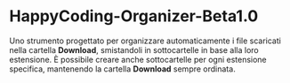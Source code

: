 # HappyCoding-Organizer-Beta1.0
Uno strumento progettato per organizzare automaticamente i file scaricati nella cartella **Download**, smistandoli in sottocartelle in base alla loro estensione. È possibile creare anche sottocartelle per ogni estensione specifica, mantenendo la cartella **Download** sempre ordinata.
